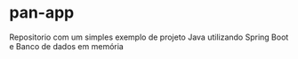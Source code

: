# pan-app
Repositorio com um simples exemplo de projeto Java utilizando Spring Boot e Banco de dados em memória
